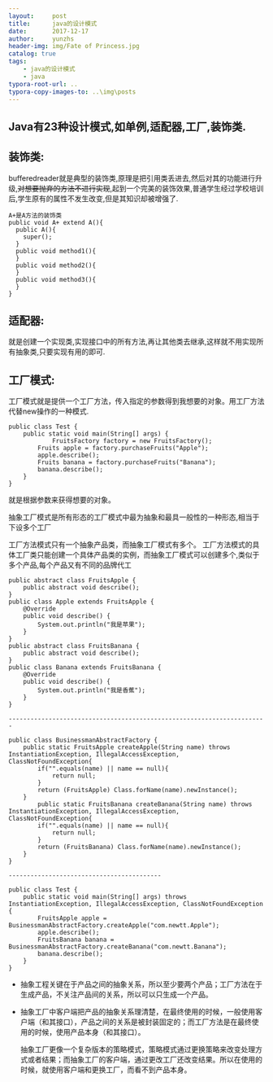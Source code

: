 ```yaml
---
layout:     post
title:      java的设计模式
date:       2017-12-17
author:     yunzhs
header-img: img/Fate of Princess.jpg
catalog: true
tags:
    - java的设计模式
    - java
typora-root-url: ..
typora-copy-images-to: ..\img\posts
---
```


## Java有23种设计模式,如单例,适配器,工厂,装饰类.

## 装饰类:

bufferedreader就是典型的装饰类,原理是把引用类丢进去,然后对其的功能进行升级,~~对想要抛弃的方法不进行实现~~,起到一个完美的装饰效果,普通学生经过学校培训后,学生原有的属性不发生改变,但是其知识却被增强了.

```
A+是A方法的装饰类
public void A+ extend A(){
  public A(){
    super();
  }
  public void method1(){
  }
  public void method2(){
  }
  public void method3(){
  }  
}
```



## 适配器:

就是创建一个实现类,实现接口中的所有方法,再让其他类去继承,这样就不用实现所有抽象类,只要实现有用的即可.

## 工厂模式:

工厂模式就是提供一个工厂方法，传入指定的参数得到我想要的对象。用工厂方法代替new操作的一种模式.

```
public class Test {
	public static void main(String[] args) {
	        FruitsFactory factory = new FruitsFactory();
		Fruits apple = factory.purchaseFruits("Apple");
		apple.describe();
		Fruits banana = factory.purchaseFruits("Banana");
		banana.describe();
	}
}
```

就是根据参数来获得想要的对象。

抽象工厂模式是所有形态的工厂模式中最为抽象和最具一般性的一种形态,相当于下设多个工厂

工厂方法模式只有一个抽象产品类，而抽象工厂模式有多个。    工厂方法模式的具体工厂类只能创建一个具体产品类的实例，而抽象工厂模式可以创建多个,类似于多个产品,每个产品又有不同的品牌代工

```
public abstract class FruitsApple {
	public abstract void describe();
}
public class Apple extends FruitsApple {
	@Override
	public void describe() {
		System.out.println("我是苹果");
	}
}
public abstract class FruitsBanana {
	public abstract void describe();
}
public class Banana extends FruitsBanana {
	@Override
	public void describe() {
		System.out.println("我是香蕉");
	}
}

-----------------------------------------------------------------------

public class BusinessmanAbstractFactory {
	public static FruitsApple createApple(String name) throws InstantiationException, IllegalAccessException, ClassNotFoundException{
		if("".equals(name) || name == null){
			return null;
		}
		return (FruitsApple) Class.forName(name).newInstance();
	}
		public static FruitsBanana createBanana(String name) throws InstantiationException, IllegalAccessException, ClassNotFoundException{
		if("".equals(name) || name == null){
			return null;
		}
		return (FruitsBanana) Class.forName(name).newInstance();
	}
}

------------------------------------------

public class Test {
	public static void main(String[] args) throws InstantiationException, IllegalAccessException, ClassNotFoundException {
		FruitsApple apple = BusinessmanAbstractFactory.createApple("com.newtt.Apple");
		apple.describe();
		FruitsBanana banana = BusinessmanAbstractFactory.createBanana("com.newtt.Banana");
		banana.describe();
	}
}
```

- 抽象工程关键在于产品之间的抽象关系，所以至少要两个产品；工厂方法在于生成产品，不关注产品间的关系，所以可以只生成一个产品。


- 抽象工厂中客户端把产品的抽象关系理清楚，在最终使用的时候，一般使用客户端（和其接口），产品之间的关系是被封装固定的；而工厂方法是在最终使用的时候，使用产品本身（和其接口）。

  抽象工厂更像一个复杂版本的策略模式，策略模式通过更换策略来改变处理方式或者结果；而抽象工厂的客户端，通过更改工厂还改变结果。所以在使用的时候，就使用客户端和更换工厂，而看不到产品本身。

